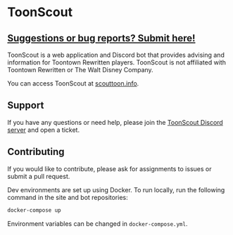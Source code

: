 # ToonScout

## [Suggestions or bug reports? Submit here!](https://github.com/erin-miller/ToonScout-bot/issues)

ToonScout is a web application and Discord bot that provides advising and information for Toontown Rewritten players. ToonScout is not affiliated with Toontown Rewritten or The Walt Disney Company.

You can access ToonScout at [scouttoon.info](https://scouttoon.info).

## Support

If you have any questions or need help, please join the [ToonScout Discord server](https://discord.gg/Qb929SrdRP) and open a ticket.

## Contributing

If you would like to contribute, please ask for assignments to issues or submit a pull request.

Dev environments are set up using Docker. To run locally, run the following command in the site and bot repositories:

```bash
docker-compose up
```

Environment variables can be changed in `docker-compose.yml`.
